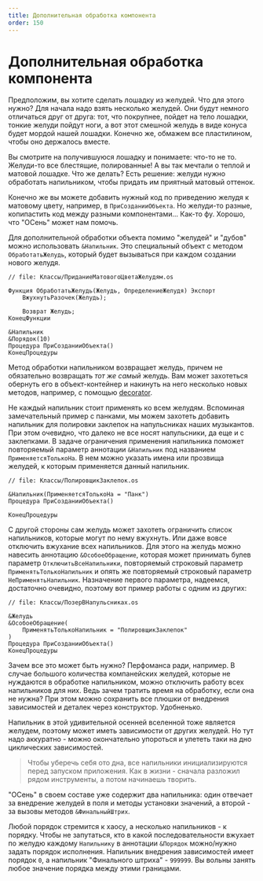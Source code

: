 ```yaml
---
title: Дополнительная обработка компонента
order: 150
---
```


# Дополнительная обработка компонента

Предположим, вы хотите сделать лошадку из желудей. Что для этого нужно? Для начала надо взять несколько желудей. Они будут немного отличаться друг от друга: тот, что покрупнее, пойдет на тело лошадки, тонкие желуди пойдут ноги, а вот этот смешной желудь в виде конуса будет мордой нашей лошадки. Конечно же, обмажем все пластилином, чтобы оно держалось вместе.

Вы смотрите на получившуюся лошадку и понимаете: что-то не то. Желуди-то все блестящие, полированные! А вы так мечтали о теплой и матовой лошадке. Что же делать? Есть решение: желуди нужно обработать напильником, чтобы придать им приятный матовый оттенок.

Конечно же вы можете добавить нужный код по приведению желудя к матовому цвету, например, в `ПриСозданииОбъекта`. Но желуди-то разные, копипастить код между разными компонентами... Как-то фу. Хорошо, что "ОСень" может нам помочь.

Для дополнительной обработки объекта помимо "желудей" и "дубов" можно использовать `&Напильник`. Это специальный объект с методом `ОбработатьЖелудь`, который будет вызываться при каждом создании нового желудя.

```1c
// file: Классы/ПриданиеМатовогоЦветаЖелудям.os

Функция ОбработатьЖелудь(Желудь, ОпределениеЖелудя) Экспорт
    ВжухнутьРазочек(Желудь);
    
    Возврат Желудь;
КонецФункции

&Напильник
&Порядок(10)
Процедура ПриСозданииОбъекта()
КонецПроцедуры
```

Метод обработки напильником возвращает желудь, причем не обязательно возвращать *тот же самый* желудь. Вам может захотеться обернуть его в объект-контейнер и накинуть на него несколько новых методов, например, с помощью [decorator](https://github.com/nixel2007/decorator).

Не каждый напильник стоит применять ко всем желудям. Вспоминая замечательный пример с панками, мы можем захотеть добавить напильник для полировки заклепок на напульсниках наших музыкантов. При этом очевидно, что далеко не все носят напульсники, да еще и с заклепками. В задаче ограничения применения напильника поможет повторяемый параметр аннотации `&Напильник` под названием `ПрименяетсяТолькоНа`. В нем можно указать имена или прозвища желудей, к которым применяется данный напильник.

```1c
// file: Классы/ПолировщикЗаклепок.os

&Напильник(ПрименяетсяТолькоНа = "Панк")
Процедура ПриСозданииОбъекта()

КонецПроцедуры
```

С другой стороны сам желудь может захотеть ограничить список напильников, которые могут по нему вжухнуть. Или даже вовсе отключить вжухание всех напильников. Для этого на желудь можно навесить аннотацию `&ОсобоеОбращение`, которая может принимать булев параметр `ОтключитьВсеНапильники`, повторяемый строковый параметр `ПрименятьТолькоНапильник` и опять же повторяемый строковый параметр `НеПрименятьНапильник`. Назначение первого параметра, надеемся, достаточно очевидно, поэтому вот пример работы с одним из других:

```1c
// file: Классы/ПозерВНапульсниках.os

&Желудь
&ОсобоеОбращение(
	ПрименятьТолькоНапильник = "ПолировщикЗаклепок"
)
Процедура ПриСозданииОбъекта()
КонецПроцедуры
```

Зачем все это может быть нужно? Перфоманса ради, например. В случае большого количества компанейских желудей, которые не нуждаются в обработке напильником, можно отключить работу всех напильников для них. Ведь зачем тратить время на обработку, если она не нужна? При этом можно сохранить все плюшки от внедрения зависимостей и деталек через конструктор. Удобненько.

Напильник в этой удивительной осенней вселенной тоже является желудем, поэтому может иметь зависимости от других желудей. Но тут надо аккуратно - можно окончательно упороться и улететь таки на дно циклических зависимостей.

> Чтобы уберечь себя ото дна, все напильники инициализируются перед запуском приложения. Как в жизни - сначала разложил рядом инструменты, а потом начинаешь творить.

"ОСень" в своем составе уже содержит два напильника: один отвечает за внедрение желудей в поля и методы установки значений, а второй - за вызовы методов `&ФинальныйШтрих`.

Любой порядок стремится к хаосу, а несколько напильников - к порядку. Чтобы не запутаться, кто в какой последовательности вжухает по желудю каждому `Напильнику` в аннотации `&Порядок` можно/нужно задать порядок исполнения. Напильник внедрения зависимостей имеет порядок `0`, а напильник "Финального штриха" - `999999`. Вы вольны занять любое значение порядка между этими границами.
